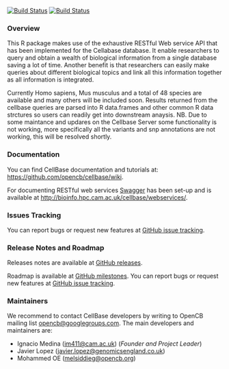 
[![Build Status](https://travis-ci.org/melsiddieg/cellbaseR.svg?branch=master)](https://travis-ci.org/melsiddieg/cellbaseR) [![Build Status](https://travis-ci.org/melsiddieg/cellbaseR.svg?branch=master)](https://travis-ci.org/melsiddieg/cellbaseR)


### Overview

This R package makes use of the exhaustive RESTful Web service API that has been implemented for the Cellabase database. It enable researchers to query and obtain a wealth of biological information from a single database saving a lot of time. Another benefit is that researchers can easily make  queries about different biological topics and link all this information together as all information is integrated.

Currently Homo sapiens, Mus musculus and a total of 48 species are available and many others will be included soon. Results returned from the cellbase queries are parsed into R data.frames and other common R data strctures so users can readily get into downstream anaysis.
NB. Due to some maintance and updares on the Cellbase Server some functionality is not working, more specifically all the variants and snp annotations are not working, this will be resolved shortly.

### Documentation
You can find CellBase documentation and tutorials at: https://github.com/opencb/cellbase/wiki.

For documenting RESTful web services [Swagger](http://swagger.io/) has been set-up and is available at http://bioinfo.hpc.cam.ac.uk/cellbase/webservices/.  

### Issues Tracking
You can report bugs or request new features at [GitHub issue tracking](https://github.com/opencb/cellbase/issues).


### Release Notes and Roadmap
Releases notes are available at [GitHub releases](https://github.com/opencb/cellbase/releases).

Roadmap is available at [GitHub milestones](https://github.com/opencb/cellbase/milestones). You can report bugs or request new features at [GitHub issue tracking](https://github.com/opencb/cellbase/issues).

### Maintainers
We recommend to contact CellBase developers by writing to OpenCB mailing list opencb@googlegroups.com. The main developers and maintainers are:
* Ignacio Medina (im411@cam.ac.uk) (_Founder and Project Leader_)
* Javier Lopez (javier.lopez@genomicsengland.co.uk)
* Mohammed OE  (melsiddieg@opencb.org)
